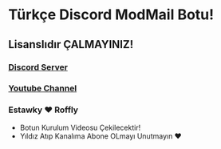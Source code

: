 # Türkçe Discord **ModMail** Botu!
## Lisanslıdır ÇALMAYINIZ!
### [Discord Server](https://discord.gg/WZY4FUn8gE)
### [Youtube Channel](https://www.youtube.com/c/Estawky/) 

### Estawky ♥ Roffly
- Botun Kurulum Videosu Çekilecektir!
- Yıldız Atıp Kanalıma Abone OLmayı Unutmayın ♥ 
